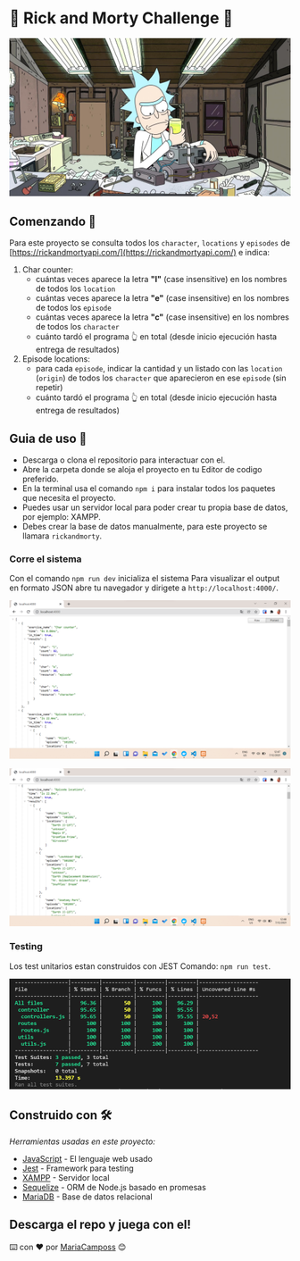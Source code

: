 # 🧪 Rick and Morty Challenge 🧪
![alt text](src/assets/633249.jpg)

## Comenzando 🚀
Para este proyecto se consulta todos los `character`, `locations` y `episodes` de [https://rickandmortyapi.com/](https://rickandmortyapi.com/) e indica:

1. Char counter:
    - cuántas veces aparece la letra **"l"** (case insensitive) en los nombres de todos los `location`
    - cuántas veces aparece la letra **"e"** (case insensitive) en los nombres de todos los `episode`
    - cuántas veces aparece la letra **"c"** (case insensitive) en los nombres de todos los `character`
    - cuánto tardó el programa 👆 en total (desde inicio ejecución hasta entrega de resultados)
2. Episode locations:
    - para cada `episode`, indicar la cantidad y un listado con las `location` (`origin`) de todos los `character` que aparecieron en ese `episode` (sin repetir)
    - cuánto tardó el programa 👆 en total (desde inicio ejecución hasta entrega de resultados)

## Guia de uso 📖
- Descarga o clona el repositorio para interactuar con el.
- Abre la carpeta donde se aloja el proyecto en tu Editor de codigo preferido.
- En la terminal usa el comando `npm i` para instalar todos los paquetes que necesita el proyecto.
- Puedes usar un servidor local para poder crear tu propia base de datos, por ejemplo: XAMPP.
- Debes crear la base de datos manualmente, para este proyecto se llamara `rickandmorty`.

### Corre el sistema

Con el comando `npm run dev` inicializa el sistema Para visualizar el output en formato JSON abre tu navegador y dirigete a `http://localhost:4000/`.

![Char counter](src/assets/capture1.png)

![Episode locations](src/assets/capture2.png)

### Testing
Los test unitarios estan construidos con JEST Comando: `npm run test`.

![Test](src/assets/test.png)
## Construido con 🛠️

_Herramientas usadas en este proyecto:_

* [JavaScript](https://developer.mozilla.org/es/docs/Web/JavaScript) - El lenguaje web usado
* [Jest](https://jestjs.io/) - Framework para testing
* [XAMPP](https://www.apachefriends.org/es/index.html) - Servidor local
* [Sequelize](https://sequelize.org/) - ORM de Node.js basado en promesas
* [MariaDB](https://mariadb.org/) - Base de datos relacional

Descarga el repo y juega con el!
---
⌨️ con ❤️ por [MariaCamposs](https://github.com/MariaCamposs) 😊
